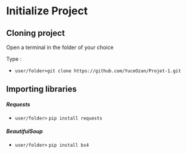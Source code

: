 # Initialize Project

## Cloning project

Open a terminal in the folder of your choice

Type : 

- `user/folder>git clone https://github.com/YuceOzan/Projet-1.git`

## Importing libraries

#### *Requests* 

- ``user/folder>`` ``pip install requests``

#### *BeautifulSoup*

- ``user/folder>`` ``pip install bs4``
